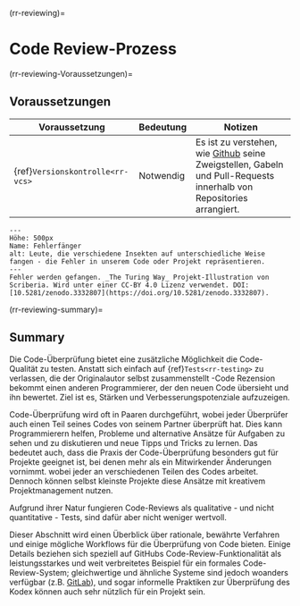 (rr-reviewing)=
# Code Review-Prozess

(rr-reviewing-Voraussetzungen)=
## Voraussetzungen

| Voraussetzung                          | Bedeutung | Notizen                                                                                                                                   |
| -------------------------------------- | --------- | ----------------------------------------------------------------------------------------------------------------------------------------- |
| {ref}`Versionskontrolle<rr-vcs>` | Notwendig | Es ist zu verstehen, wie [Github](https://github.com) seine Zweigstellen, Gabeln und Pull-Requests innerhalb von Repositories arrangiert. |

```{figure} ../figures/bug-catching.jpg
---
Höhe: 500px
Name: Fehlerfänger
alt: Leute, die verschiedene Insekten auf unterschiedliche Weise fangen - die Fehler in unserem Code oder Projekt repräsentieren.
---
Fehler werden gefangen. _The Turing Way_ Projekt-Illustration von Scriberia. Wird unter einer CC-BY 4.0 Lizenz verwendet. DOI: [10.5281/zenodo.3332807](https://doi.org/10.5281/zenodo.3332807).
```

(rr-reviewing-summary)=
## Summary

Die Code-Überprüfung bietet eine zusätzliche Möglichkeit die Code-Qualität zu testen. Anstatt sich einfach auf {ref}`Tests<rr-testing>` zu verlassen, die der Originalautor selbst zusammenstellt -Code Rezension bekommt einen anderen Programmierer, der den neuen Code übersieht und ihn bewertet. Ziel ist es, Stärken und Verbesserungspotenziale aufzuzeigen.

Code-Überprüfung wird oft in Paaren durchgeführt, wobei jeder Überprüfer auch einen Teil seines Codes von seinem Partner überprüft hat. Dies kann Programmierern helfen, Probleme und alternative Ansätze für Aufgaben zu sehen und zu diskutieren und neue Tipps und Tricks zu lernen. Das bedeutet auch, dass die Praxis der Code-Überprüfung besonders gut für Projekte geeignet ist, bei denen mehr als ein Mitwirkender Änderungen vornimmt. wobei jeder an verschiedenen Teilen des Codes arbeitet. Dennoch können selbst kleinste Projekte diese Ansätze mit kreativem Projektmanagement nutzen.

Aufgrund ihrer Natur fungieren Code-Reviews als qualitative - und nicht quantitative - Tests, sind dafür aber nicht weniger wertvoll.

Dieser Abschnitt wird einen Überblick über rationale, bewährte Verfahren und einige mögliche Workflows für die Überprüfung von Code bieten. Einige Details beziehen sich speziell auf GitHubs Code-Review-Funktionalität als leistungsstarkes und weit verbreitetes Beispiel für ein formales Code-Review-System; gleichwertige und ähnliche Systeme sind jedoch woanders verfügbar (z.B. [GitLab](https://about.gitlab.com)), und sogar informelle Praktiken zur Überprüfung des Kodex können auch sehr nützlich für ein Projekt sein.
